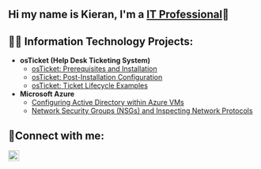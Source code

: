 ## Hi my name is Kieran, I'm a <a href="https://linkedin.com/in/Kieran-Pinnock">IT Professional</a>🙂</h1>

<h2>👨‍💻 Information Technology Projects:</h2>

- <b>osTicket (Help Desk Ticketing System)</b>
  - [osTicket: Prerequisites and Installation](https://github.com/kieran9799/osticket-prereqs)
  - [osTicket: Post-Installation Configuration](https://github.com/kieran9799/post-install-config)
  - [osTicket: Ticket Lifecycle Examples](https://github.com/kieran9799/ticket-lifecycle)
- <b>Microsoft Azure</b>
  - [Configuring Active Directory within Azure VMs](https://github.com/kieran9799/configure-ad)
  - [Network Security Groups (NSGs) and Inspecting Network Protocols](https://github.com/kieran9799/azure-network-protocols)

<h2>🤳Connect with me:</h2>

[<img align="left" alt="Kieran-Pinnock | LinkedIn" width="22px" src="https://cdn.jsdelivr.net/npm/simple-icons@v3/icons/linkedin.svg" />][linkedin]

[linkedin]: https://linkedin.com/in/Kieran-Pinnock
